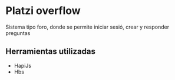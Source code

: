 # Platzi overflow

Sistema tipo foro, donde se permite iniciar sesió, crear y responder preguntas

## Herramientas utilizadas

- HapiJs
- Hbs